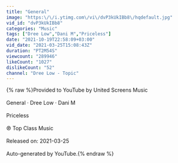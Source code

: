 ```yaml
---
title: "General"
image: "https:\/\/i.ytimg.com\/vi\/dvP3kUkIBb8\/hqdefault.jpg"
vid_id: "dvP3kUkIBb8"
categories: "Music"
tags: ["Dree Low","Dani M","Priceless"]
date: "2021-10-19T22:58:09+03:00"
vid_date: "2021-03-25T15:08:43Z"
duration: "PT2M54S"
viewcount: "289946"
likeCount: "1027"
dislikeCount: "52"
channel: "Dree Low - Topic"
---
```

{% raw %}Provided to YouTube by United Screens Music<br /><br />General · Dree Low · Dani M<br /><br />Priceless<br /><br />℗ Top Class Music<br /><br />Released on: 2021-03-25<br /><br />Auto-generated by YouTube.{% endraw %}
